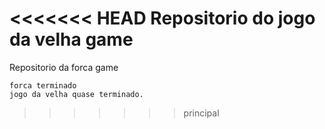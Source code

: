 <<<<<<< HEAD
Repositorio do jogo da velha game
=======
Repositorio da forca game 

	forca terminado
	jogo da velha quase terminado.
>>>>>>> principal
